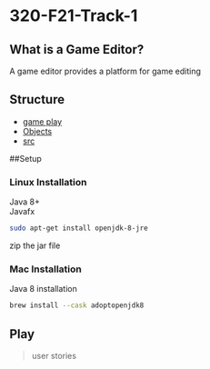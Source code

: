 # 320-F21-Track-1
## What is a Game Editor?
A game editor provides a platform for game editing
## Structure 
* [game play](gamePlay/README.md)
* [Objects](Objects)
* [src](src)

##Setup
### Linux Installation
Java 8+\
Javafx
```bash
sudo apt-get install openjdk-8-jre
```
zip the jar file

### Mac Installation
Java 8 installation
```bash
brew install --cask adoptopenjdk8
```
## Play
>user stories
